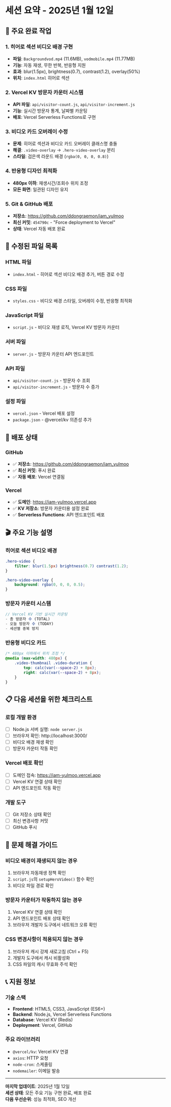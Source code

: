 # 세션 요약 - 2025년 1월 12일

## 🎯 주요 완료 작업

### 1. 히어로 섹션 비디오 배경 구현
- **파일**: `Backgroundvod.mp4` (11.6MB), `vodmobile.mp4` (11.77MB)
- **기능**: 자동 재생, 무한 반복, 반응형 지원
- **효과**: blur(1.5px), brightness(0.7), contrast(1.2), overlay(50%)
- **위치**: `index.html` 히어로 섹션

### 2. Vercel KV 방문자 카운터 시스템
- **API 파일**: `api/visitor-count.js`, `api/visitor-increment.js`
- **기능**: 실시간 방문자 통계, 날짜별 카운팅
- **배포**: Vercel Serverless Functions로 구현

### 3. 비디오 카드 오버레이 수정
- **문제**: 히어로 섹션과 비디오 카드 오버레이 클래스명 충돌
- **해결**: `.video-overlay` → `.hero-video-overlay` 분리
- **스타일**: 검은색 라운드 배경 (`rgba(0, 0, 0, 0.8)`)

### 4. 반응형 디자인 최적화
- **480px 이하**: 재생시간/조회수 위치 조정
- **모든 화면**: 일관된 디자인 유지

### 5. Git & GitHub 배포
- **저장소**: https://github.com/ddongraemon/iam_yulmoo
- **최신 커밋**: `454790c` - "Force deployment to Vercel"
- **상태**: Vercel 자동 배포 완료

## 📁 수정된 파일 목록

### HTML 파일
- `index.html` - 히어로 섹션 비디오 배경 추가, 버튼 경로 수정

### CSS 파일
- `styles.css` - 비디오 배경 스타일, 오버레이 수정, 반응형 최적화

### JavaScript 파일
- `script.js` - 비디오 재생 로직, Vercel KV 방문자 카운터

### 서버 파일
- `server.js` - 방문자 카운터 API 엔드포인트

### API 파일
- `api/visitor-count.js` - 방문자 수 조회
- `api/visitor-increment.js` - 방문자 수 증가

### 설정 파일
- `vercel.json` - Vercel 배포 설정
- `package.json` - @vercel/kv 의존성 추가

## 🚀 배포 상태

### GitHub
- ✅ **저장소**: https://github.com/ddongraemon/iam_yulmoo
- ✅ **최신 커밋**: 푸시 완료
- ✅ **자동 배포**: Vercel 연결됨

### Vercel
- ✅ **도메인**: https://iam-yulmoo.vercel.app
- ✅ **KV 저장소**: 방문자 카운터용 설정 완료
- ✅ **Serverless Functions**: API 엔드포인트 배포

## 🎬 주요 기능 설명

### 히어로 섹션 비디오 배경
```css
.hero-video {
    filter: blur(1.5px) brightness(0.7) contrast(1.2);
}

.hero-video-overlay {
    background: rgba(0, 0, 0, 0.5);
}
```

### 방문자 카운터 시스템
```javascript
// Vercel KV 기반 실시간 카운팅
- 총 방문자 수 (TOTAL)
- 오늘 방문자 수 (TODAY)
- 세션별 중복 방지
```

### 반응형 비디오 카드
```css
/* 480px 이하에서 위치 조정 */
@media (max-width: 480px) {
    .video-thumbnail .video-duration {
        top: calc(var(--space-2) + 8px);
        right: calc(var(--space-2) + 8px);
    }
}
```

## 📋 다음 세션을 위한 체크리스트

### 로컬 개발 환경
- [ ] Node.js 서버 실행: `node server.js`
- [ ] 브라우저 확인: http://localhost:3000/
- [ ] 비디오 배경 재생 확인
- [ ] 방문자 카운터 작동 확인

### Vercel 배포 확인
- [ ] 도메인 접속: https://iam-yulmoo.vercel.app
- [ ] Vercel KV 연결 상태 확인
- [ ] API 엔드포인트 작동 확인

### 개발 도구
- [ ] Git 저장소 상태 확인
- [ ] 최신 변경사항 커밋
- [ ] GitHub 푸시

## 🔧 문제 해결 가이드

### 비디오 배경이 재생되지 않는 경우
1. 브라우저 자동재생 정책 확인
2. `script.js`의 `setupHeroVideo()` 함수 확인
3. 비디오 파일 경로 확인

### 방문자 카운터가 작동하지 않는 경우
1. Vercel KV 연결 상태 확인
2. API 엔드포인트 배포 상태 확인
3. 브라우저 개발자 도구에서 네트워크 오류 확인

### CSS 변경사항이 적용되지 않는 경우
1. 브라우저 캐시 강제 새로고침 (Ctrl + F5)
2. 개발자 도구에서 캐시 비활성화
3. CSS 파일의 캐시 무효화 주석 확인

## 📞 지원 정보

### 기술 스택
- **Frontend**: HTML5, CSS3, JavaScript (ES6+)
- **Backend**: Node.js, Vercel Serverless Functions
- **Database**: Vercel KV (Redis)
- **Deployment**: Vercel, GitHub

### 주요 라이브러리
- `@vercel/kv`: Vercel KV 연결
- `axios`: HTTP 요청
- `node-cron`: 스케줄링
- `nodemailer`: 이메일 발송

---

**마지막 업데이트**: 2025년 1월 12일  
**세션 상태**: 모든 주요 기능 구현 완료, 배포 완료  
**다음 우선순위**: 성능 최적화, SEO 개선




